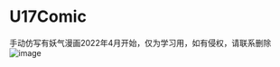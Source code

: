 # U17Comic

手动仿写有妖气漫画2022年4月开始，仅为学习用，如有侵权，请联系删除
![image](https://gitee.com/fanerQZ/evil-anime/blob/master/imgSimulator%20Screen%20Shot%20-%20iPhone%2013%20Pro%20Max%20-%202022-04-22%20at%2017.59.24.png)
